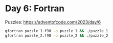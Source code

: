 # Day 6: Fortran

Puzzles:  <https://adventofcode.com/2023/day/6>

```bash
gfortran puzzle_1.f90 -o puzzle_1 && ./puzzle_1
gfortran puzzle_2.f90 -o puzzle_2 && ./puzzle_2
```

